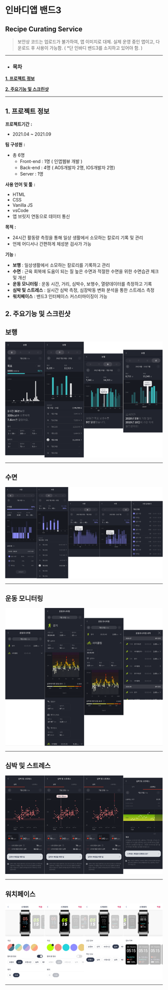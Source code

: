 # 인바디앱 밴드3

## Recipe Curating Service
> 보안상 코드는 업로드가 불가하여, 앱 이미지로 대체.
> 실제 운영 중인 앱이고, 다운로드 후 사용이 가능함. ( *단 인바디 밴드3를 소지하고 있어야 함. )
---

- ### 목차

**[1. 프로젝트 정보](#1-프로젝트-정보)**

**[2. 주요기능 및 스크린샷](#2-주요기능-및-스크린샷)**

---


## 1. 프로젝트 정보

**프로젝트기간** **:**
- 2021.04 ~ 2021.09 

**팀 구성원** **:**
- 총 6명
  - Front-end : 1명 ( 인앱웹뷰 개발 )
  - Back-end : 4명 ( AOS개발자 2명, IOS개발자 2명)
  - Server : 1명

**사용 언어 및 툴** **:** 
- HTML
- CSS
- Vanilla JS
- vsCode
- 앱 브릿지 연동으로 데이터 통신

**목적** **:** 
- 24시간 활동량 측정을 통해 일상 생활에서 소모하는 칼로리 기록 및 관리
- 언제 어디서나 간편하게 체성분 검사가 가능

**기능** **:**
- **보행** : 일상생활에서 소모하는 칼로리를 기록하고 관리
- **수면** : 근육 회복에 도움이 되는 질 높은 수면과 적절한 수면을 위한 수면습관 체크 및 개선
- **운동 모니터링** : 운동 시간, 거리, 심박수, 보행수, 열량데이터를 측정하고 기록
- **심박 및 스트레스** : 실시간 심박 측정, 심장박동 변화 분석을 통한 스트레스 측정
- **워치페이스** : 밴드3 인터페이스 커스터마이징이 가능

## 2. 주요기능 및 스크린샷
## 보행
<img src="./img/walk/walkSum.png" />

---
## 수면
<img src="./img/sleep/sleepSum.png">

---
## 운동 모니터링
<img src="./img/monitoring/monitoringSum.png">

---
## 심박 및 스트레스
<img src="./img/heartrateStress/heartrateStressSum.png">

---
## 워치페이스
<img src="./img/watchface/watchfaceSum.png">

---

